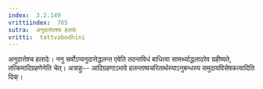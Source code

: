 ```yaml
---
index:  3.2.149
vrittiindex:  765
sutra:  अनुदात्तेतश्च हलादेः
vritti:  tattvabodhini 
---
```


अनुदात्तेश्च हलादेः। ननु सर्वोऽप्यनुदात्तेद्धलन्त एवेति तदन्तविधं बाधित्वा सामर्थ्याद्धलादरेव ग्रहीष्यते, तत्किमादिग्रहणेनेति चेत्। अत्राहुः-- आदिग्रहणाऽभावे हलन्ताष्वचरितार्थस्याऽनुबन्धस्य समुदायविसेषकत्वादिति दिक्। 

